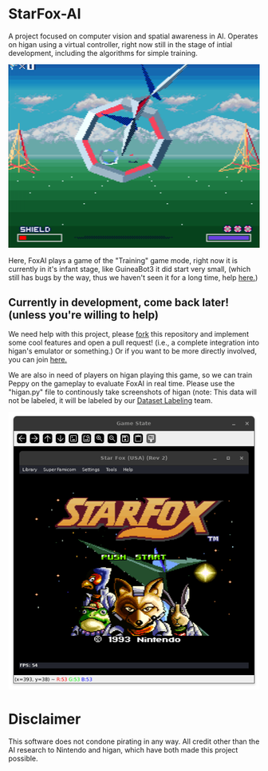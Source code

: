 # StarFox-AI
A project focused on computer vision and spatial awareness in AI. Operates on higan using a virtual controller, right now still in the stage of intial development, including the algorithms for simple training.

![FoxAI in training game mode](https://github.com/GuineaBot3Labs/StarFox-AI/blob/main/FoxAI.png)

Here, FoxAI plays a game of the "Training" game mode, right now it is currently in it's infant stage, like GuineaBot3 it did start very small, (which still has bugs by the way, thus we haven't seen it for a long time, help [here.](https://github.com/GuineaBot3Labs/deep-GuineaBot3-lichess-bot))
## Currently in development, come back later! (unless you're willing to help) ##

We need help with this project, please [fork](../../fork) this repository and implement some cool features and open a pull request! (i.e., a complete integration into higan's emulator or something.) Or if you want to be more directly involved, you can join [here.](https://github.com/GuineaBot3Labs/join)

We are also in need of players on higan playing this game, so we can train Peppy on the gameplay to evaluate FoxAI in real time. Please use the "higan.py" file to continously take screenshots of higan (note: This data will not be labeled, it will be labeled by our [Dataset Labeling](https://github.com/orgs/GuineaBot3Labs/teams/dataset-labelers) team.

![FoxAI in training game mode](https://github.com/GuineaBot3Labs/StarFox-AI/blob/main/Vision.png)

# Disclaimer
This software does not condone pirating in any way. All credit other than the AI research to Nintendo and higan, which have both made this project possible.
